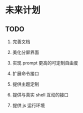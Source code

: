 # 未来计划

## TODO

1. 完善文档

2. 美化分屏界面

3. 实现 prompt 更高的可定制自由度

4. 扩展命令接口

5. 提供主题定制

6. 提供与真实 shell 互动的接口

7. 提供 js 运行环境
